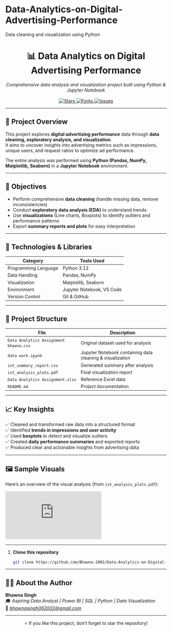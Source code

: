 # Data-Analytics-on-Digital-Advertising-Performance
Data cleaning and visualization using Python
<!-- PROJECT TITLE -->
<h1 align="center">📊 Data Analytics on Digital Advertising Performance</h1>

<p align="center">
  <em>Comprehensive data analysis and visualization project built using Python & Jupyter Notebook</em>
  <br><br>
  <a href="https://github.com/Bhawna-2002/Data-Analytics-on-Digital-Advertising-Performance/stargazers">
    <img src="https://img.shields.io/github/stars/Bhawna-2002/Data-Analytics-on-Digital-Advertising-Performance?color=yellow&style=for-the-badge" alt="Stars">
  </a>
  <a href="https://github.com/Bhawna-2002/Data-Analytics-on-Digital-Advertising-Performance/network/members">
    <img src="https://img.shields.io/github/forks/Bhawna-2002/Data-Analytics-on-Digital-Advertising-Performance?color=blue&style=for-the-badge" alt="Forks">
  </a>
  <a href="https://github.com/Bhawna-2002/Data-Analytics-on-Digital-Advertising-Performance/issues">
    <img src="https://img.shields.io/github/issues/Bhawna-2002/Data-Analytics-on-Digital-Advertising-Performance?color=red&style=for-the-badge" alt="Issues">
  </a>
</p>

---

## 🧠 **Project Overview**

This project explores **digital advertising performance** data through **data cleaning, exploratory analysis, and visualization**.  
It aims to uncover insights into advertising metrics such as impressions, unique users, and request ratios to optimize ad performance.

The entire analysis was performed using **Python (Pandas, NumPy, Matplotlib, Seaborn)** in a **Jupyter Notebook** environment.

---

## 🎯 **Objectives**

- Perform comprehensive **data cleaning** (handle missing data, remove inconsistencies)
- Conduct **exploratory data analysis (EDA)** to understand trends
- Use **visualizations** (Line charts, Boxplots) to identify outliers and performance patterns
- Export **summary reports and plots** for easy interpretation

---

## 🧰 **Technologies & Libraries**

| Category | Tools Used |
|-----------|-------------|
| Programming Language | Python 3.12 |
| Data Handling | Pandas, NumPy |
| Visualization | Matplotlib, Seaborn |
| Environment | Jupyter Notebook, VS Code |
| Version Control | Git & GitHub |

---

## 📂 **Project Structure**

| File | Description |
|------|-------------|
| `Data Analytics Assignment bhawna.csv` | Original dataset used for analysis |
| `data work.ipynb` | Jupyter Notebook containing data cleaning & visualization |
| `ivt_summary_report.csv` | Generated summary after analysis |
| `ivt_analysis_plots.pdf` | Final visualization report |
| `Data Analytics Assignment.xlsx` | Reference Excel data |
| `README.md` | Project documentation |

---

## 📈 **Key Insights**

✅ Cleaned and transformed raw data into a structured format  
✅ Identified **trends in impressions and user activity**  
✅ Used **boxplots** to detect and visualize outliers  
✅ Created **daily performance summaries** and exported reports  
✅ Produced clear and actionable insights from advertising data  

---

## 🖼️ **Sample Visuals**

Here’s an overview of the visual analysis (from `ivt_analysis_plots.pdf`):

![Visualization Example](https://github.com/Bhawna-2002/Data-Analytics-on-Digital-Advertising-Performance/raw/main/ivt_analysis_plots.pdf)

---


1. **Clone this repository**
   ```bash
   git clone https://github.com/Bhawna-2002/Data-Analytics-on-Digital-Advertising-Performance.git


---

## 👩‍💻 **About the Author**

**Bhawna Singh**  
🎓 *Aspiring Data Analyst | Power BI | SQL | Python | Data Visualization*  
📧 *bhawnasingh062002@gmail.com*

---

<p align="center">⭐ If you like this project, don’t forget to star the repository!</p>

